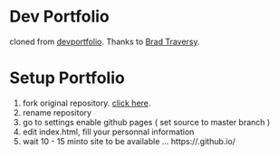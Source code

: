 # Dev Portfolio
cloned from [devportfolio](https://github.com/bradtraversy/modern_portfolio).
Thanks to [Brad Traversy](https://github.com/bradtraversy).

# Setup Portfolio
1) fork original repository. [click here](https://github.com/bradtraversy/modern_portfolio).
2) rename repository
3) go to settings enable github pages ( set source to master branch )
4) edit index.html, fill your personnal information
5) wait 10 - 15 minto site to be available ... https://<username>.github.io/<repository name> 
